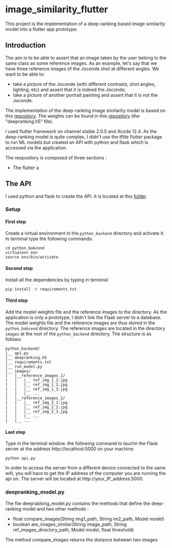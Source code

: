 # image_similarity_flutter

This project is the implementation of a deep-ranking based image similarity model into a flutter app prototype. 

## Introduction

The aim is to be able to assert that an image taken by the user belong to the same class as some reference images. As an example, let's say that we have three reference images of the Joconde shot at different angles. We want to be able to:

- take a picture of the Joconde (with different contrasts, shot angles, lighting, etc) and assert that it is indeed the Joconde;
- take a picture of another portrait painting and assert that it is not the Joconde.

The implementation of the deep-ranking image similarity model is based on this [repository](https://github.com/akarshzingade/image-similarity-deep-ranking). The weights can be found in this [repository](https://github.com/USCDataScience/Image-Similarity-Deep-Ranking) (the "deepranking.h5" file).

I used flutter framework on channel stable 2.0.5 and Xcode 12.4. As the deep-ranking model is quite complex, I didn't use the tflite flutter package to run ML models but created an API with python and flask which is accessed via the application.

The respository is composed of three sections :
- The flutter a

## The API

I used python and flask to create the API. It is located at this [folder](). 

### Setup

#### First step
Create a virtual environment in the ```python_backend``` directory and activate it. In terminal type the following commands:
```
cd python_bakcend
virtualenv env
source env/bin/activate
```

#### Second step
Install all the dependencies by typing in terminal:
```
pip install -r requirements.txt
```

#### Third step
Add the model weights file and the reference images to the directory.
As the application is only a prototype, I didn't link the Flask server to a database. The model weights file and the reference images are thus stored in the ```python_bakcend``` directory. The reference images are located in the directory ```images``` at the root of the ```python_backend``` directory. The structure is as follows:

```
python_backend/
|__ api.py
|__ deepranking.h5
|__ requirements.txt
|__ run_model.py
|__ images/
|   |__reference_images_1/
|   |   |__ ref_img_1_1.jpg
|   |   |__ ref_img_1_2.jpg
|   |   |__ ref_img_1_3.jpg
|   |   |__ ...
|   |__reference_images_2/
|   |   |__ ref_img_2_1.jpg
|   |   |__ ref_img_2_2.jpg
|   |   |__ ref_img_2_3.jpg
|   |   |__ ...
|   |__ ...

```

#### Last step
Type in the terminal window. the following command to lauchn the Flask server at the address http://localhost:5000 on your machine:
```
python api.py
```

In order to access the server from a different device connected to the same wifi, you will have to get the IP address of the computer you are running the api on. The server will be located at http://your_IP_address:5000.

### deepranking_model.py

The file deeprabking_model.py contains the methods that define the deep-ranking model and two other methods :
- float compare_images(String img1_path, String im2_path, Model model)
- boolean are_images_similar(String image_path, String ref_images_directory_path, Model model, float threshold)

The method compare_images returns the distance between two images 



